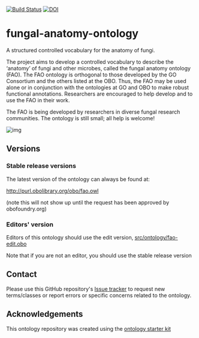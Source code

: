 [![Build Status](https://travis-ci.org/obophenotype/fungal-anatomy-ontology.svg?branch=master)](https://travis-ci.org/obophenotype/fungal-anatomy-ontology)
[![DOI](https://zenodo.org/badge/13996/obophenotype/fungal-anatomy-ontology.svg)](https://zenodo.org/badge/latestdoi/13996/obophenotype/fungal-anatomy-ontology)

# fungal-anatomy-ontology

A structured controlled vocabulary for the anatomy of fungi.

The project aims to develop a controlled vocabulary to describe the ‘anatomy’ of fungi and other microbes, called the fungal anatomy ontology (FAO). The FAO ontology is orthogonal to those developed by the GO Consortium and the others listed at the OBO. Thus, the FAO may be used alone or in conjunction with the ontologies at GO and OBO to make robust functional annotations. Researchers are encouraged to help develop and to use the FAO in their work.

The FAO is being developed by researchers in diverse fungal research communities. The ontology is still small; all help is welcome!

![img](http://www.yeastgenome.org/images/fao.color.png)

## Versions

### Stable release versions

The latest version of the ontology can always be found at:

http://purl.obolibrary.org/obo/fao.owl

(note this will not show up until the request has been approved by obofoundry.org)

### Editors' version

Editors of this ontology should use the edit version, [src/ontology/fao-edit.obo](src/ontology/fao-edit.obo)

Note that if you are not an editor, you should use the stable release version

## Contact

Please use this GitHub repository's [Issue tracker](https://github.com/obophenotype/fungal-anatomy-ontology/issues) to request new terms/classes or report errors or specific concerns related to the ontology.

## Acknowledgements

This ontology repository was created using the [ontology starter kit](https://github.com/INCATools/ontology-starter-kit)
